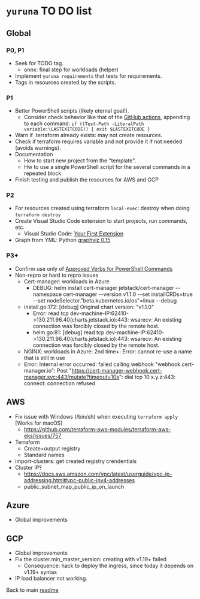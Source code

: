 # `yuruna` TO DO list

## Global

### P0, P1

- Seek for TODO tag.
  - onnx: final step for workloads (helper)
- Implement `yuruna requirements` that tests for requirements.
- Tags in resources created by the scripts.

### P1

- Better PowerShell scripts (likely eternal goal!).
  - Consider check behavior like that of the [GitHub actions](https://docs.github.com/en/actions/reference/workflow-syntax-for-github-actions), appending to each command: `if ((Test-Path -LiteralPath variable:\LASTEXITCODE)) { exit $LASTEXITCODE }`
- Warn if .terraform already exists: may not create resources.
- Check if terraform requires variable and not provide it if not needed (avoids warnings).
- Documentation
  - How to start new project from the "template".
  - Hw to use a single PowerShell script for the several commands in a repeated block.
- Finish testing and publish the resources for AWS and GCP

### P2

- For resources created using terraform `local-exec`: destroy when doing `terraform destroy`
- Create Visual Studio Code extension to start projects, run commands, etc.
  - Visual Studio Code: [Your First Extension](https://code.visualstudio.com/api/get-started/your-first-extension)
- Graph from YML: Python [graphviz 0.15](https://pypi.org/project/graphviz/)

### P3+

- Confirm use only of [Approved Verbs for PowerShell Commands](https://docs.microsoft.com/en-us/powershell/scripting/developer/cmdlet/approved-verbs-for-windows-powershell-commands?view=powershell-7.1)
- Non-repro or hard to repro issues
  - Cert-manager: workloads in Azure
    - DEBUG: helm install cert-manager jetstack/cert-manager --namespace cert-manager --version v1.1.0 --set installCRDs=true --set nodeSelector."beta\.kubernetes\.io/os"=linux --debug
  - install.go:172: [debug] Original chart version: "v1.1.0"
    - Error: read tcp dev-machine-IP:62410->130.211.96.40(charts.jetstack.io):443: wsarecv: An existing connection was forcibly closed by the remote host.
    - helm.go:81: [debug] read tcp dev-machine-IP:62410->130.211.96.40(charts.jetstack.io):443: wsarecv: An existing connection was forcibly closed by the remote host.
  - NGINX: workloads in Azure: 2nd time+: Error: cannot re-use a name that is still in use
  - Error: Internal error occurred: failed calling webhook "webhook.cert-manager.io": Post "https://cert-manager-webhook.cert-manager.svc:443/mutate?timeout=10s": dial tcp 10 x.y.z:443: connect: connection refused

## AWS

- Fix issue with Windows (/bin/sh) when executing `terraform apply` [Works for macOS]
  - <https://github.com/terraform-aws-modules/terraform-aws-eks/issues/757>
- Terraform
  - Create+output registry
  - Standard names
- import-clusters: get created registry crendentials
- Cluster IP?
  - <https://docs.aws.amazon.com/vpc/latest/userguide/vpc-ip-addressing.html#vpc-public-ipv4-addresses>
  - public_subnet_map_public_ip_on_launch

## Azure

- Global improvements

## GCP

- Global improvements
- Fix the cluster.min_master_version: creating with v1.19+ failed
  - Consequence: hack to deploy the ingress, since today it depends on v1.19+ syntax
- IP load balancer not working.

Back to main [readme](../README.md)
